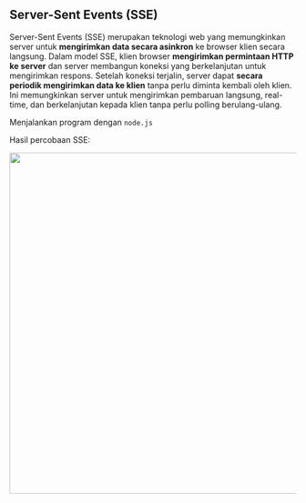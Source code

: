 ## Server-Sent Events (SSE) 

Server-Sent Events (SSE) merupakan teknologi web yang memungkinkan server untuk **mengirimkan data secara asinkron** ke browser klien secara langsung. Dalam model SSE, klien browser **mengirimkan permintaan HTTP ke server** dan server membangun koneksi yang berkelanjutan untuk mengirimkan respons. Setelah koneksi terjalin, server dapat **secara periodik mengirimkan data ke klien** tanpa perlu diminta kembali oleh klien. Ini memungkinkan server untuk mengirimkan pembaruan langsung, real-time, dan berkelanjutan kepada klien tanpa perlu polling berulang-ulang.

Menjalankan program dengan `node.js`

Hasil percobaan SSE:

<img src="https://github.com/Naraduhita/pemrograman-integratif/assets/102397053/e3707f2d-f011-410a-9bc4-238d8916f908" height="600"/>

